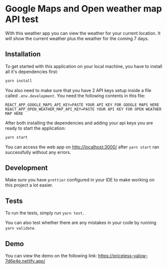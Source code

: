 # Google Maps and Open weather map API test

With this weather app you can view the weather for your current location. It will show the current weather plus the weather for the coming 7 days.

## Installation

To get started with this application on your local machine, you have to install all it's dependencies first:

```bash
yarn install
```

You also need to make sure that you have 2 API keys setup inside a file called `.env.development`. You need the following contents in this file:

```text
REACT_APP_GOOGLE_MAPS_API_KEY=PASTE YOUR API KEY FOR GOOGLE MAPS HERE
REACT_APP_OPEN_WEATHER_MAP_API_KEY=PASTE YOUR API KEY FOR OPEN WEATHER MAP HERE
```

After both installing the dependencies and adding your api keys you are ready to start the application:

```bash
yarn start
```

You can access the web app on [http://localhost:3000/](http://localhost:3000/) after `yarn start` ran successfully without any errors.

## Development

Make sure you have `prettier` configured in your IDE to make working on this project a lot easier.

## Tests

To run the tests, simply run `yarn test`.

You can also test whether there are any mistakes in your code by running `yarn validate`.

## Demo

You can view the demo on the following link: https://priceless-yalow-7d6e4e.netlify.app/
